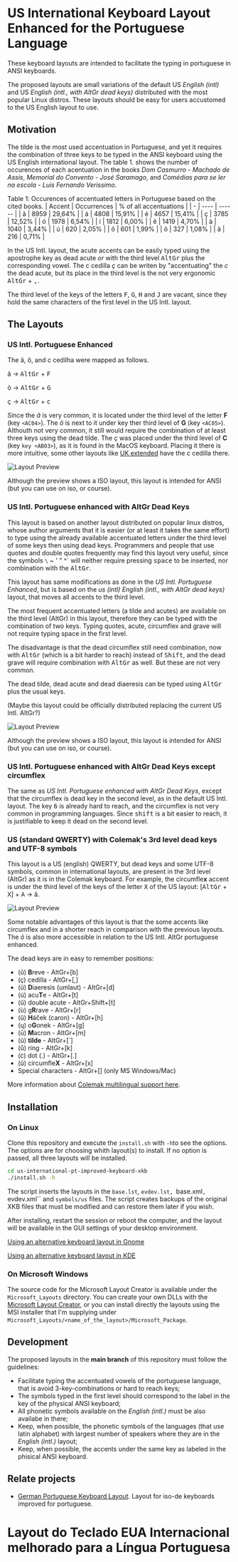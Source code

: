 # US International Keyboard Layout Enhanced for the Portuguese Language

These keyboard layouts are intended to facilitate the typing in portuguese in ANSI keyboards.

The proposed layouts are small variations of the default US *English (intl)* and US *English (intl., with AltGr dead keys)* distributed with the most popular Linux distros. These layouts should be easy for users accustomed to the US English layout to use.

## Motivation

The tilde is the most used accentuation in Portuguese, and yet it requires the combination of three keys to be typed in the ANSI keyboard using the US English international layout. The table 1. shows the number of occurences of each acentuation in the books *Dom Casmurro - Machado de Assis*, *Memorial do Convento - José Saramago*, and *Comédias para se ler na escola - Luis Fernando Verissimo*.

Table 1: Occurences of accentuated letters in Portuguese based on the cited books.
| Accent | Occurrences | % of all accentuations |
| - | ---- | ------ |
| ã | 8959 | 29,64% |
| á | 4808 | 15,91% |
| é | 4657 | 15,41% |
| ç | 3785 | 12,52% |
| ó | 1978 | 6,54%  |
| í | 1812 | 6,00%  |
| ê | 1419 | 4,70%  |
| à | 1040 | 3,44%  |
| ú | 620  | 2,05%  |
| õ | 601  | 1,99%  |
| ô | 327  | 1,08%  |
| â | 216  | 0,71%  |

In the US Intl. layout, the acute accents can be easily typed using the apostrophe key as dead acute *or* with the third level <kbd>AltGr</kbd> plus the corresponding vowel. The c cedilla _ç_ can be writen by "accentuating" the _c_ the dead acute, but its place in the third level is the not very ergonomic <kbd>AltGr</kbd> + <kbd>,</kbd>.

The third level of the keys of the letters <kbd>F</kbd>, <kbd>G</kbd>, <kbd>H</kbd> and <kbd>J</kbd> are vacant, since they hold the same characters of the first level in the US Intl. layout.

## The Layouts

### US Intl. Portuguese Enhanced

The ã, õ, and c cedilha were mapped as follows.

ã → <kbd>AltGr</kbd> + <kbd>F</kbd>

õ → <kbd>AltGr</kbd> + <kbd>G</kbd>

ç → <kbd>AltGr</kbd> + <kbd>c</kbd>

Since the *ã* is very common, it is located under the third level of the letter **F** (key `<AC04>`). The *õ* is next to it under key ther third level of **G** (key `<AC05>`). Althouth not very common, it still would require the combination of at least three keys using the dead tilde. The *ç* was placed under the third level of **C** (key  `key <AB03>`), as it is found in the MacOS keyboard. Placing it there is more intuitive, some other layouts like [UK extended](https://en.wikipedia.org/wiki/QWERTY#United_Kingdom_(Extended)_Layout) have the c cedilla there.

![Layout Preview](/pics/us-intl.png "US Intl. Portuguese Enhanced Preview")

Although the preview shows a ISO layout, this layout is intended for ANSI (but you can use on iso, or course).

### US Intl. Portuguese enhanced with AltGr Dead Keys

This layout is based on another layout distributed on popular linux distros, whose author arguments that it is easier (or at least it takes the same effort) to type using the already available accentuated letters under the third level of some keys then using dead keys. Programmers and people that use quotes and double quotes frequently may find this layout very useful, since the symbols `\` ~ ' " ^` will neither require pressing <kbd>space</kbd> to be inserted, nor combination with the <kbd>AltGr</kbd>.

This layout has same modifications as done in the *US Intl. Portuguese Enhanced*, but is based on the *us (intl) English (intl., with AltGr dead keys)* layout, that moves all accents to the third level.

The most frequent accentuated letters (a tilde and acutes) are available on the third level (AltGr) in this layout, therefore they can be typed with the combination of two keys. Typing quotes, acute, circumflex and grave will not require typing space in the first level.

The disadvantage is that the dead circumflex still need combination, now with <kbd>AltGr</kbd> (which is a bit harder to reach) instead of <kbd>Shift</kbd>, and the dead grave will require combination with <kbd>AltGr</kbd> as well. But these are not very common.

The dead tilde, dead acute and dead diaeresis can be typed using <kbd>AltGr</kbd> plus the usual keys.

(Maybe this layout could be officially distributed replacing the current  US Intl. AltGr?)

![Layout Preview](/pics/us-intl-altgr.png "US Intl. Portuguese Enhanced with AltGr Dead Keys Preview")

Although the preview shows a ISO layout, this layout is intended for ANSI (but you can use on iso, or course).

### US Intl. Portuguese enhanced with AltGr Dead Keys except circumflex

The same as *US Intl. Portuguese enhanced with AltGr Dead Keys*, except that the circumflex is dead key in the second level, as in the default US Intl. layout. The key <kbd>6</kbd> is already hard to reach, and the circumflex is not very common in programming languages. Since <kbd>shift</kbd> is a bit easier to reach, it is justifiable to keep it dead on the second level.

### US (standard QWERTY) with Colemak's 3rd level dead keys and UTF-8 symbols

This layout is a US (english) QWERTY, but dead keys and some UTF-8 symbols, common in international layouts, are present in the 3rd level (AltGr) as it is in the Colemak keyboard. For example, the circumfle**x** accent is under the third level of the keys of the letter <kbd>X</kbd> of the US layout: [<kbd>AltGr</kbd> + <kbd>X</kbd>] + <kbd>A</kbd> → â.


![Layout Preview](pics/qwery_us_colemak_altgr.png "English (intl. qwerty with colemak's algtrs)")

Some notable advantages of this layout is that the some accents like circumflex and in a shorter reach in comparison with the previous layouts. The _õ_ is also more accessible in relation to the US Intl. AltGr portuguese enhanced.

The dead keys are in easy to remember positions:

* (ŭ) **B**reve - AltGr+[b]
* (ç) cedilla - AltGr+[,]
* (ü) **D**iaeresis (umlaut) - AltGr+[d]
* (ú) acu**T**e - AltGr+[t]
* (ű) double acute - AltGr+Shift+[t]
* (ù) g**R**rave - AltGr+[r]
* (ǔ) **H**áček (caron) - AltGr+[h]
* (ų) o**G**onek - AltGr+[g]
* (ū) **M**acron - AltGr+[m]
* (ũ) **tilde** - AltGr+[`]
* (ů) ring - AltGr+[k]
* (ċ) dot (.) - AltGr+[.]
* (û) circumfle**X** - AltGr+[x]
* Special characters - AltGr+[\] (only MS Windows/Mac)

More information about [Colemak multilingual support here](https://colemak.com/Multilingual).

## Installation

### On Linux

Clone this repository and execute the `install.sh` with `-h`to see the options. The options are for choosing whith layout(s) to install. If no option is passed, all three layouts will be installed.

```bash
cd us-international-pt-improved-keyboard-xkb
./install.sh -h
```

The script inserts the layouts in the `base.lst`, `evdev.lst, `base.xml`, `evdev.xml`` and `symbols/us` files. The script creates backups of the original XKB files that must be modified and can restore them later if you wish.

After installing, restart the session or reboot the computer, and the layout will be available in the GUI settings of your desktop environment.

[Using an alternative keyboard layout in Gnome](https://help.gnome.org/users/gnome-help/stable/keyboard-layouts.html.en)

[Using an alternative keyboard layout in KDE](https://userbase.kde.org/System_Settings/Keyboard)

### On Microsoft Windows

The source code for the Microsoft Layout Creator is available under the `Microsoft_Layouts` directory. You can create your own DLLs with the [Microsoft Layout Creator](https://www.microsoft.com/en-us/download/details.aspx?id=102134), or you can install directly the layouts using the MSI installer that I'm supplying under `Microsoft_Layouts/<name_of_the_layout>/Microsoft_Package`.

## Development

The proposed layouts in the **main branch** of this repository must follow the guidelines:

* Facilitate typing the accentuated vowels of the portuguese language, that is avoid 3-key-combinations or hard to reach keys;
* The symbols typed in the first level should correspond to the label in the key of the physical ANSI keyboard;
* All phonetic symbols available on the *English (intl.)* must be also availabe in there;
* Keep, when possible, the phonetic symbols of the languages (that use latin alphabet) with largest number of speakers where they are in the  *English (intl.)* layout;
* Keep, when possible, the accents under the same key as labeled in the phisical ANSI keyboard.

## Relate projects

* [German Portuguese Keyboard Layout](https://github.com/g7fernandes/german-portuguese-keyboard-xkb). Layout for iso-de keyboards improved for portuguese.

# Layout do Teclado EUA Internacional melhorado para a Língua Portuguesa

